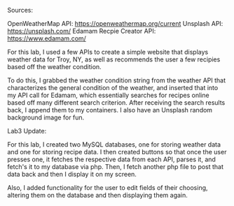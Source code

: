 

Sources:

OpenWeatherMap API: https://openweathermap.org/current
Unsplash API: https://unsplash.com/
Edamam Recpie Creator API: https://www.edamam.com/

For this lab, I used a few APIs to create a simple website that displays weather data for Troy, NY, as well as recommends the user a few recipies based off the weather condition.

To do this, I grabbed the weather condition string from the weather API that characterizes the general condition of the weather, and inserted that into my API call for Edamam, which
essentially searches for recipes online based off many different search criterion. After receiving the search results back, I append them to my containers. I also have an Unsplash random 
background image for fun.

Lab3 Update:

For this lab, I created two MySQL databases, one for storing weather data and one for storing recipe data. I then created buttons so that once the user presses one, it fetches the respective data from each API, parses it, and fetch's it to my database via php. Then, I fetch another php file to post that data back and then I display it on my screen. 

Also, I added functionality for the user to edit fields of their choosing, altering them on the database and then displaying them again.